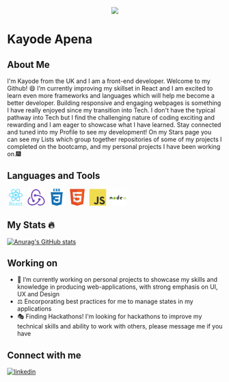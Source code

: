 <div align="center">
     <img src="https://media.giphy.com/media/f3iwJFOVOwuy7K6FFw/giphy.gif"/>     
</div>
     
# Kayode Apena
     
## About Me
I'm Kayode from the UK and I am a front-end developer. Welcome to my Github! 😄 
I’m currently improving my skillset in React and I am excited to learn even more frameworks and languages which will help me become a better developer. Building responsive and engaging webpages is something I have really enjoyed since my transition into Tech. I don't have the typical pathway into Tech but I find the challenging nature of coding exciting and rewarding and I am eager to showcase what I have learned. Stay connected and tuned into my Profile to see my development!
On my Stars page you can see my Lists which group together repositories of some of my projects I completed on the bootcamp, and my personal projects I have been working on.🎆  


## Languages and Tools

<img src="https://github.com/devicons/devicon/blob/master/icons/react/react-original-wordmark.svg" title="React" alt="React" width="40" height="40"/>&nbsp;
<img src="https://github.com/devicons/devicon/blob/master/icons/redux/redux-original.svg" title="Redux" alt="Redux " width="40" height="40"/>&nbsp;
<img src="https://github.com/devicons/devicon/blob/master/icons/css3/css3-plain-wordmark.svg"  title="CSS3" alt="CSS" width="40" height="40"/>&nbsp;
<img src="https://github.com/devicons/devicon/blob/master/icons/html5/html5-original.svg" title="HTML5" alt="HTML" width="40" height="40"/>&nbsp;
<img src="https://github.com/devicons/devicon/blob/master/icons/javascript/javascript-original.svg" title="JavaScript" alt="JavaScript" width="40" height="40"/>&nbsp;
<img src="https://github.com/devicons/devicon/blob/master/icons/nodejs/nodejs-original-wordmark.svg" title="NodeJS" alt="NodeJS" width="40" height="40"/>&nbsp;

     
## My Stats 🔥
[![Anurag's GitHub stats](https://github-readme-stats.vercel.app/api?username=KAcodes)](https://github.com/anuraghazra/github-readme-stats)

## Working on 

- 🔭 I’m currently working on personal projects to showcase my skills and knowledge in producing web-applications, with strong emphasis on UI, UX and Design
- ⚖️ Encorporating best practices for me to manage states in my applications 
- 🎭 Finding Hackathons! I'm looking for hackathons to improve my technical skills and ability to work with others, please message me if you have 

## Connect with me
[<img src='https://cdn.jsdelivr.net/npm/simple-icons@3.0.1/icons/linkedin.svg' alt='linkedin' height='40'>](https://www.linkedin.com/in/kayode-apena-bb7479173/)  

